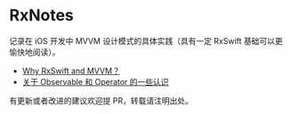 # RxNotes

记录在 iOS 开发中 MVVM 设计模式的具体实践（具有一定 RxSwift 基础可以更愉快地阅读）。

- [Why RxSwift and MVVM？](https://github.com/caiyue1993/RxNotes/blob/master/00-why-rxswift-and-mvvm.md)
- [关于 Observable 和 Operator 的一些认识]()

有更新或者改进的建议欢迎提 PR，转载请注明出处。


